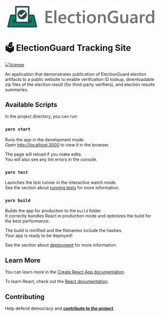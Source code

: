 ![Microsoft Defending Democracy Program: ElectionGuard](images/electionguard-banner.svg)

# 🗳 ElectionGuard Tracking Site

[![license](https://img.shields.io/github/license/microsoft/electionguard-tracking-site)](License)

An application that demonstrates publication of ElectionGuard election artifacts to a public website to enable verification ID lookup, downloadable zip files of the election result (for third-party verifiers), and election results summaries.

## Available Scripts

In the project directory, you can run:

### `yarn start`

Runs the app in the development mode.<br />
Open [http://localhost:3000](http://localhost:3000) to view it in the browser.

The page will reload if you make edits.<br />
You will also see any lint errors in the console.

### `yarn test`

Launches the test runner in the interactive watch mode.<br />
See the section about [running tests](https://facebook.github.io/create-react-app/docs/running-tests) for more information.

### `yarn build`

Builds the app for production to the `build` folder.<br />
It correctly bundles React in production mode and optimizes the build for the best performance.

The build is minified and the filenames include the hashes.<br />
Your app is ready to be deployed!

See the section about [deployment](https://facebook.github.io/create-react-app/docs/deployment) for more information.

## Learn More

You can learn more in the [Create React App documentation](https://facebook.github.io/create-react-app/docs/getting-started).

To learn React, check out the [React documentation](https://reactjs.org/).

## Contributing
Help defend democracy and **[contribute to the project][]**.

[Code of Conduct]: CODE_OF_CONDUCT.md
[Contribute to the project]: CONTRIBUTING.md
